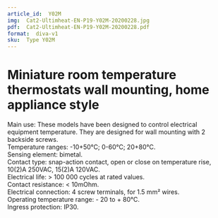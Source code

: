 ```yaml
---
article_id:  Y02M
img:  Cat2-Ultimheat-EN-P19-Y02M-20200228.jpg
pdf:  Cat2-Ultimheat-EN-P19-Y02M-20200228.pdf
format:  diva-v1
sku:  Type Y02M
---
```

# Miniature room temperature thermostats wall mounting, home appliance style

Main use: These models have been designed to control electrical equipment 
temperature. They are designed for wall mounting with 2 backside screws.  
Temperature ranges: -10+50°C; 0-60°C; 20+80°C.  
Sensing element: bimetal.  
Contact type: snap-action contact, open or close on temperature rise, 
10(2)A 250VAC, 15(2)A 120VAC.  
Electrical life: > 100 000 cycles at rated values.  
Contact resistance: < 10mOhm.  
Electrical connection: 4 screw terminals, for 1.5 mm² wires.  
Operating temperature range: - 20 to + 80°C.  
Ingress protection: IP30.  

